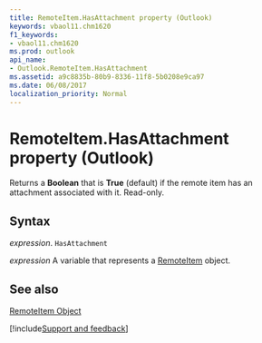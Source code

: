 ```yaml
---
title: RemoteItem.HasAttachment property (Outlook)
keywords: vbaol11.chm1620
f1_keywords:
- vbaol11.chm1620
ms.prod: outlook
api_name:
- Outlook.RemoteItem.HasAttachment
ms.assetid: a9c8835b-80b9-8336-11f8-5b0208e9ca97
ms.date: 06/08/2017
localization_priority: Normal
---
```



# RemoteItem.HasAttachment property (Outlook)

Returns a  **Boolean** that is **True** (default) if the remote item has an attachment associated with it. Read-only.


## Syntax

_expression_. `HasAttachment`

_expression_ A variable that represents a [RemoteItem](Outlook.RemoteItem.md) object.


## See also


[RemoteItem Object](Outlook.RemoteItem.md)

[!include[Support and feedback](~/includes/feedback-boilerplate.md)]